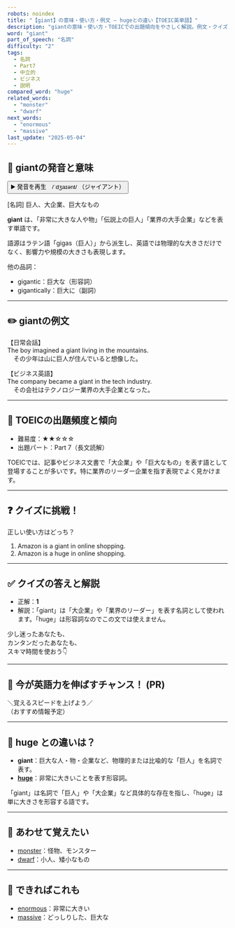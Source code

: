 ```yaml
---
robots: noindex
title: "【giant】の意味・使い方・例文 ― hugeとの違い【TOEIC英単語】"
description: "giantの意味・使い方・TOEICでの出題傾向をやさしく解説。例文・クイズ付きでhugeとの違いもわかりやすく学べます。"
word: "giant"
part_of_speech: "名詞"
difficulty: "2"
tags:
  - 名詞
  - Part7
  - 中立的
  - ビジネス
  - 説明
compared_word: "huge"
related_words:
  - "monster"
  - "dwarf"
next_words:
  - "enormous"
  - "massive"
last_update: "2025-05-04"
---
```


## 🔰 giantの発音と意味

<button class="play-audio" onclick="playTTS('giant')">
  <span class="play-audio-main">
    ▶️ 発音を再生　/ˈdʒaɪənt/
  </span>
  <span class="play-audio-sub">
    （ジャイアント）
  </span>
</button>

[名詞] 巨人、大企業、巨大なもの

**giant** は、「非常に大きな人や物」「伝説上の巨人」「業界の大手企業」などを表す単語です。

語源はラテン語「gigas（巨人）」から派生し、英語では物理的な大きさだけでなく、影響力や規模の大きさも表現します。

他の品詞：  
- gigantic：巨大な（形容詞）
- gigantically：巨大に（副詞）

---

## ✏️ giantの例文

【日常会話】  
The boy imagined a giant living in the mountains.  
　その少年は山に巨人が住んでいると想像した。

【ビジネス英語】  
The company became a giant in the tech industry.  
　その会社はテクノロジー業界の大手企業となった。

---

## 🎯 TOEICの出題頻度と傾向

- 難易度：★★☆☆☆
- 出題パート：Part 7（長文読解）

TOEICでは、記事やビジネス文書で「大企業」や「巨大なもの」を表す語として登場することが多いです。特に業界のリーダー企業を指す表現でよく見かけます。

---

## ❓ クイズに挑戦！

正しい使い方はどっち？

1. Amazon is a giant in online shopping.  
2. Amazon is a huge in online shopping.

---

## ✅ クイズの答えと解説

- 正解：**1**
- 解説：「giant」は「大企業」や「業界のリーダー」を表す名詞として使われます。「huge」は形容詞なのでこの文では使えません。

少し迷ったあなたも、  
カンタンだったあなたも、  
スキマ時間を使おう👇️

---

## 🚀 今が英語力を伸ばすチャンス！ (PR)

<div class="info-center">
＼覚えるスピードを上げよう／<br>  
（おすすめ情報予定）
</div>

---

## 🤔  huge との違いは？

- **giant**：巨大な人・物・企業など、物理的または比喩的な「巨人」を名詞で表す。
- **[huge](/word/huge/)**：非常に大きいことを表す形容詞。

「giant」は名詞で「巨人」や「大企業」など具体的な存在を指し、「huge」は単に大きさを形容する語です。

---

## 🧩 あわせて覚えたい

- [monster](/word/monster/)：怪物、モンスター
- [dwarf](/word/dwarf/)：小人、矮小なもの

---

## 📖 できればこれも

- [enormous](/word/enormous/)：非常に大きい
- [massive](/word/massive/)：どっしりした、巨大な

<!-- cvid: aid17_bid17 -->
